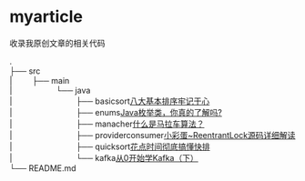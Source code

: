 # myarticle
收录我原创文章的相关代码

.<br>
├── src<br>
|&ensp;&emsp;&emsp;├── main<br>
|&emsp;&emsp;&emsp;&emsp;&emsp;&ensp;└── java<br>
|&emsp;&emsp;&emsp;&emsp;&emsp;&emsp;&emsp;&emsp;├── basicsort[八大基本排序牢记于心](https://zhuanlan.zhihu.com/p/76533761)<br>
|&emsp;&emsp;&emsp;&emsp;&emsp;&emsp;&emsp;&emsp;├── enums[Java枚举类，你真的了解吗?](https://zhuanlan.zhihu.com/p/63859957)<br>
|&emsp;&emsp;&emsp;&emsp;&emsp;&emsp;&emsp;&emsp;├── manacher[什么是马拉车算法？](https://zhuanlan.zhihu.com/p/64457089)<br>
|&emsp;&emsp;&emsp;&emsp;&emsp;&emsp;&emsp;&emsp;├── providerconsumer[小彩蛋~ReentrantLock源码详细解读](https://zhuanlan.zhihu.com/p/65727594)<br>
|&emsp;&emsp;&emsp;&emsp;&emsp;&emsp;&emsp;&emsp;├── quicksort[花点时间彻底搞懂快排](https://zhuanlan.zhihu.com/p/68088475)<br>
|&emsp;&emsp;&emsp;&emsp;&emsp;&emsp;&emsp;&emsp;└── kafka[从0开始学Kafka（下）](https://zhuanlan.zhihu.com/p/93547373) <br>
└── README.md<br>
